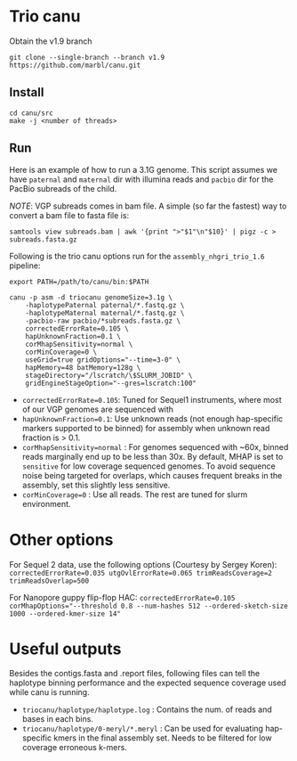 # Trio canu

Obtain the v1.9 branch

```
git clone --single-branch --branch v1.9 https://github.com/marbl/canu.git
```

## Install
```
cd canu/src
make -j <number of threads>
```

## Run

Here is an example of how to run a 3.1G genome.
This script assumes we have `paternal` and `maternal` dir with illumina reads and `pacbio` dir for the PacBio subreads of the child.

*NOTE*: VGP subreads comes in bam file. A simple (so far the fastest) way to convert a bam file to fasta file is:
```
samtools view subreads.bam | awk '{print ">"$1"\n"$10}' | pigz -c > subreads.fasta.gz
```

Following is the trio canu options run for the `assembly_nhgri_trio_1.6` pipeline:

```
export PATH=/path/to/canu/bin:$PATH

canu -p asm -d triocanu genomeSize=3.1g \
    -haplotypePaternal paternal/*.fastq.gz \
    -haplotypeMaternal maternal/*.fastq.gz \
    -pacbio-raw pacbio/*subreads.fasta.gz \
    correctedErrorRate=0.105 \
    hapUnknownFraction=0.1 \
    corMhapSensitivity=normal \
    corMinCoverage=0 \
    useGrid=true gridOptions="--time=3-0" \
    hapMemory=48 batMemory=128g \
    stageDirectory="/lscratch/\$SLURM_JOBID" \
    gridEngineStageOption="--gres=lscratch:100"
```

* `correctedErrorRate=0.105`: Tuned for Sequel1 instruments, where most of our VGP genomes are sequenced with
* `hapUnknownFraction=0.1`: Use unknown reads (not enough hap-specific markers supported to be binned) for assembly when unknown read fraction is > 0.1.
* `corMhapSensitivity=normal` : For genomes sequenced with ~60x, binned reads marginally end up to be less than 30x. By default, MHAP is set to `sensitive` for low coverage sequenced genomes. To avoid sequence noise being targeted for overlaps, which causes frequent breaks in the assembly, set this slightly less sensitive.
* `corMinCoverage=0` : Use all reads.
The rest are tuned for slurm environment.

# Other options

For Sequel 2 data, use the following options (Courtesy by Sergey Koren):
`correctedErrorRate=0.035 utgOvlErrorRate=0.065 trimReadsCoverage=2 trimReadsOverlap=500`

For Nanopore guppy flip-flop HAC:
`correctedErrorRate=0.105 corMhapOptions="--threshold 0.8 --num-hashes 512 --ordered-sketch-size 1000 --ordered-kmer-size 14"`

# Useful outputs

Besides the contigs.fasta and .report files, following files can tell the haplotype binning performance and the expected sequence coverage used while canu is running.

* `triocanu/haplotype/haplotype.log` : Contains the num. of reads and bases in each bins.
* `triocanu/haplotype/0-meryl/*.meryl` : Can be used for evaluating hap-specific kmers in the final assembly set.
Needs to be filtered for low coverage erroneous k-mers.


